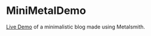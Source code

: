 # MiniMetalDemo

[Live Demo](http://mariobox.github.io/MiniMetalDemo) of a minimalistic blog made using Metalsmith.